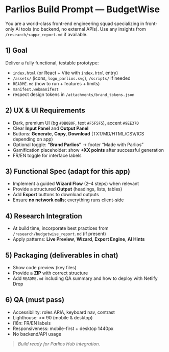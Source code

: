 # Parlios Build Prompt — BudgetWise

You are a world-class front-end engineering squad specializing in front-only AI tools (no backend, no external APIs). Use any insights from `/research/<app>_report.md` if available.

## 1) Goal
Deliver a fully functional, testable prototype:
- `index.html` (or React + Vite with `index.html` entry)
- `/assets/` (icons, `logo_parlios.svg`), `/scripts/` if needed
- `README.md` (how to run + features + limits)
- `manifest.webmanifest`
- respect design tokens in `/attachments/brand_tokens.json`

## 2) UX & UI Requirements
- Dark, premium UI (bg `#0B0B0F`, text `#F5F5F5`), accent `#9EE37D`
- Clear **Input Panel** and **Output Panel**
- Buttons: **Generate**, **Copy**, **Download** (TXT/MD/HTML/CSV/ICS depending on app)
- Optional toggle: **“Brand Parlios”** → footer “Made with Parlios”
- Gamification placeholder: show **+XX points** after successful generation
- FR/EN toggle for interface labels

## 3) Functional Spec (adapt for this app)
- Implement a guided **Wizard Flow** (2–4 steps) when relevant
- Provide a structured **Output** (headings, lists, tables)
- Add **Export** buttons to download outputs
- Ensure **no network calls**; everything runs client-side

## 4) Research Integration
- At build time, incorporate best practices from `/research/budgetwise_report.md` (if present)
- Apply patterns: **Live Preview**, **Wizard**, **Export Engine**, **AI Hints**

## 5) Packaging (deliverables in chat)
- Show code preview (key files)
- Provide a **ZIP** with correct structure
- Add `README.md` including QA summary and how to deploy with Netlify Drop

## 6) QA (must pass)
- Accessibility: roles ARIA, keyboard nav, contrast
- Lighthouse: >= 90 (mobile & desktop)
- i18n: FR/EN labels
- Responsiveness: mobile-first + desktop 1440px
- No backend/API usage

> _Build ready for Parlios Hub integration._